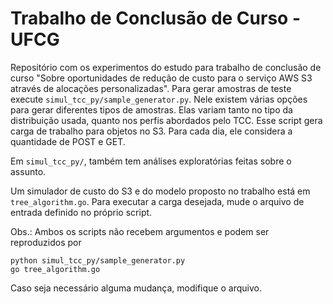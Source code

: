 # Trabalho de Conclusão de Curso - UFCG

Repositório com os experimentos do estudo para trabalho de conclusão de curso "Sobre oportunidades de redução de custo para o serviço AWS S3 através de alocações personalizadas". 
Para gerar amostras de teste execute `simul_tcc_py/sample_generator.py`. Nele existem várias opções para gerar diferentes tipos de amostras. Elas variam tanto no tipo da distribuição usada, quanto nos perfis abordados pelo TCC.
Esse script gera carga de trabalho para objetos no S3. Para cada dia, ele considera a quantidade de POST e GET.

Em `simul_tcc_py/`, também tem análises exploratórias feitas sobre o assunto. 

Um simulador de custo do S3 e do modelo proposto no trabalho está em `tree_algorithm.go`. Para executar a carga desejada, mude o arquivo de entrada definido no próprio script.

Obs.: Ambos os scripts não recebem argumentos e podem ser reproduzidos por
```
python simul_tcc_py/sample_generator.py
go tree_algorithm.go
```
Caso seja necessário alguma mudança, modifique o arquivo. 
